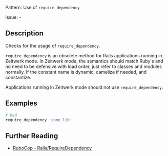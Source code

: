 Pattern: Use of `require_dependency`

Issue: -

## Description

Checks for the usage of `require_dependency`.

`require_dependency` is an obsolete method for Rails applications running in Zeitwerk mode.
In Zeitwerk mode, the semantics should match Ruby's and no need to be defensive with load order,
just refer to classes and modules normally.
If the constant name is dynamic, camelize if needed, and constantize.

Applications running in Zeitwerk mode should not use `require_dependency`.

## Examples

```ruby
# bad
require_dependency 'some_lib'
```

## Further Reading

* [RuboCop - Rails/RequireDependency](https://docs.rubocop.org/rubocop-rails/cops_rails.html#railsrequiredependency)
